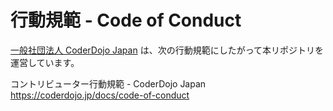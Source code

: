 # 行動規範 - Code of Conduct

[一般社団法人 CoderDojo Japan](https://coderdojo.jp/about-coderdojo-japan) は、次の行動規範にしたがって本リポジトリを運営しています。

コントリビューター行動規範 - CoderDojo Japan   
https://coderdojo.jp/docs/code-of-conduct
